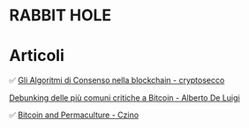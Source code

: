 # RABBIT HOLE

# Articoli

✅ [Gli Algoritmi di Consenso nella blockchain - cryptosecco](https://danilogiudice.medium.com/gli-algoritmi-di-consenso-nella-blockchain-9a204de4424d)

[Debunking delle più comuni critiche a Bitcoin - Alberto De Luigi](https://www.albertodeluigi.com/2021/04/30/debunking-critiche-bitcoin/#A3)

✅ [Bitcoin and Permaculture - Czino](https://www.citadel21.com/bitcoin-and-permaculture)

